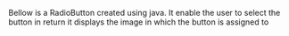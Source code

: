 Bellow is a RadioButton created using java. It enable the user to select the button in return it displays the image in which the button is assigned to
